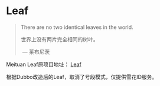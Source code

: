 # Leaf

> There are no two identical leaves in the world.
>
> 世界上没有两片完全相同的树叶。
>
> ​								— 莱布尼茨

Meituan Leaf原项目地址： [Leaf](https://github.com/Meituan-Dianping/Leaf)

根据Dubbo改造后的Leaf，取消了号段模式，仅提供雪花ID服务。
